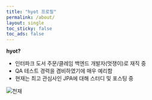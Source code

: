 ```yaml
---
title: "hyot 프로필"
permalink: /about/
layout: single
toc_sticky: false
toc_ads: false
---
```


**hyot?**  
- 인터파크 도서 주문/클레임 백엔드 개발자(멋쟁이)로 재직 중  
- QA 테스트 경력을 겸비하였기에 매우 예리함
- 현재는 최고 관심사인 JPA에 대해 스터디 및 포스팅 중

![천재]({{site.url}}/assets/images/genius.jpg "천재!")
